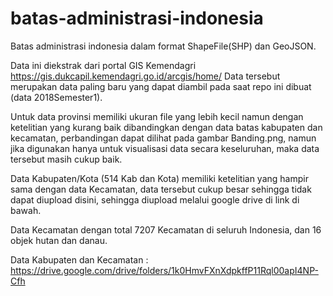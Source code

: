 # batas-administrasi-indonesia
Batas administrasi indonesia dalam format ShapeFile(SHP) dan GeoJSON.

Data ini diekstrak dari portal GIS Kemendagri https://gis.dukcapil.kemendagri.go.id/arcgis/home/
Data tersebut merupakan data paling baru yang dapat diambil pada saat repo ini dibuat (data 2018Semester1).

Untuk data provinsi memiliki ukuran file yang lebih kecil namun dengan ketelitian yang kurang baik dibandingkan dengan data batas kabupaten dan kecamatan, perbandingan dapat dilihat pada gambar Banding.png, namun jika digunakan hanya untuk visualisasi data secara keseluruhan, maka data tersebut masih cukup baik. 

Data Kabupaten/Kota (514 Kab dan Kota) memiliki ketelitian yang hampir sama dengan data Kecamatan, data tersebut cukup besar sehingga tidak dapat diupload disini, sehingga diupload melalui google drive di link di bawah.

Data Kecamatan dengan total 7207 Kecamatan di seluruh Indonesia, dan 16 objek hutan dan danau.

Data Kabupaten dan Kecamatan : https://drive.google.com/drive/folders/1k0HmvFXnXdpkffP11Rql00apI4NP-Cfh
